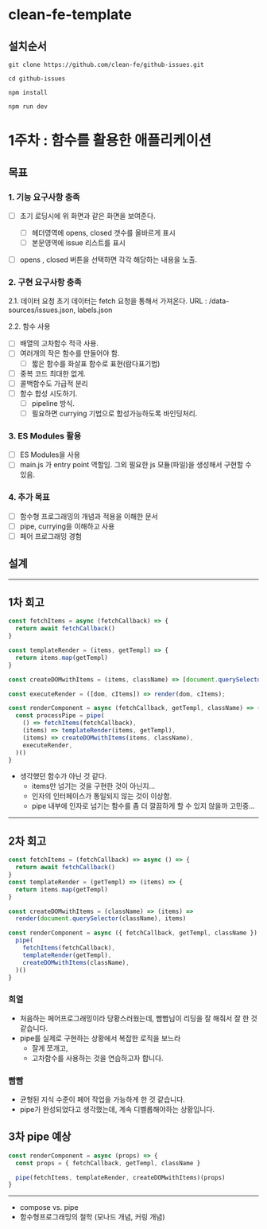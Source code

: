 # clean-fe-template

## 설치순서

```shell
git clone https://github.com/clean-fe/github-issues.git

cd github-issues

npm install

npm run dev
```

# 1주차 : 함수를 활용한 애플리케이션

## 목표

### 1. 기능 요구사항 충족

- [ ] 초기 로딩시에 위 화면과 같은 화면을 보여준다.

  - [ ] 헤더영역에 opens, closed 갯수를 올바르게 표시
  - [ ] 본문영역에 issue 리스트를 표시

- [ ] opens , closed 버튼을 선택하면 각각 해당하는 내용을 노출.

### 2. 구현 요구사항 충족

2.1. 데이터 요청
초기 데이터는 fetch 요청을 통해서 가져온다.
URL : /data-sources/issues.json, labels.json

2.2. 함수 사용

- [ ] 배열의 고차함수 적극 사용.
- [ ] 여러개의 작은 함수를 만들어야 함.
  - [ ] 짧은 함수를 화살표 함수로 표현(람다표기법)
- [ ] 중복 코드 최대한 없게.
- [ ] 콜백함수도 가급적 분리
- [ ] 함수 합성 시도하기.
  - [ ] pipeline 방식.
  - [ ] 필요하면 currying 기법으로 합성가능하도록 바인딩처리.

### 3. ES Modules 활용

- [ ] ES Modules을 사용
- [ ] main.js 가 entry point 역할임. 그외 필요한 js 모듈(파일)을 생성해서 구현할 수 있음.

### 4. 추가 목표

- [ ] 함수형 프로그래밍의 개념과 적용을 이해한 문서
- [ ] pipe, currying을 이해하고 사용
- [ ] 페어 프로그래밍 경험

## 설계

---

## 1차 회고

```js
const fetchItems = async (fetchCallback) => {
  return await fetchCallback()
}

const templateRender = (items, getTempl) => {
  return items.map(getTempl)
}

const createDOMwithItems = (items, className) => [document.querySelector(className), items],

const executeRender = ([dom, cItems]) => render(dom, cItems);

const renderComponent = async (fetchCallback, getTempl, className) => {
  const processPipe = pipe(
    () => fetchItems(fetchCallback),
    (items) => templateRender(items, getTempl),
    (items) => createDOMwithItems(items, className),
    executeRender,
  )()
}
```

- 생각했던 함수가 아닌 것 같다.
  - items만 넘기는 것을 구현한 것이 아닌지...
  - 인자의 인터페이스가 통일되지 않는 것이 이상함.
  - pipe 내부에 인자로 넘기는 함수를 좀 더 깔끔하게 할 수 있지 않을까 고민중...

---

## 2차 회고

```js
const fetchItems = (fetchCallback) => async () => {
  return await fetchCallback()
}
const templateRender = (getTempl) => (items) => {
  return items.map(getTempl)
}

const createDOMwithItems = (className) => (items) =>
  render(document.querySelector(className), items)

const renderComponent = async ({ fetchCallback, getTempl, className }) => {
  pipe(
    fetchItems(fetchCallback),
    templateRender(getTempl),
    createDOMwithItems(className),
  )()
}
```

### 희열

- 처음하는 페어프로그래밍이라 당황스러웠는데, 빰빰님이 리딩을 잘 해줘서 잘 한 것 같습니다.
- pipe를 실제로 구현하는 상황에서 복잡한 로직을 보느라
  - 잘게 쪼개고,
  - 고차함수를 사용하는 것을 연습하고자 합니다.

### 빰빰

- 균형된 지식 수준이 페어 작업을 가능하게 한 것 같습니다.
- pipe가 완성되었다고 생각했는데, 계속 디벨롭해야하는 상황입니다.

## 3차 pipe 예상

```js
const renderComponent = async (props) => {
  const props = { fetchCallback, getTempl, className }

  pipe(fetchItems, templateRender, createDOMwithItems)(props)
}
```

---

- compose vs. pipe
- 함수형프로그래밍의 철학 (모나드 개념, 커링 개념)
